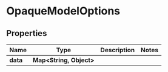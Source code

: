 

# OpaqueModelOptions


## Properties

| Name | Type | Description | Notes |
|------------ | ------------- | ------------- | -------------|
|**data** | **Map&lt;String, Object&gt;** |  |  |



